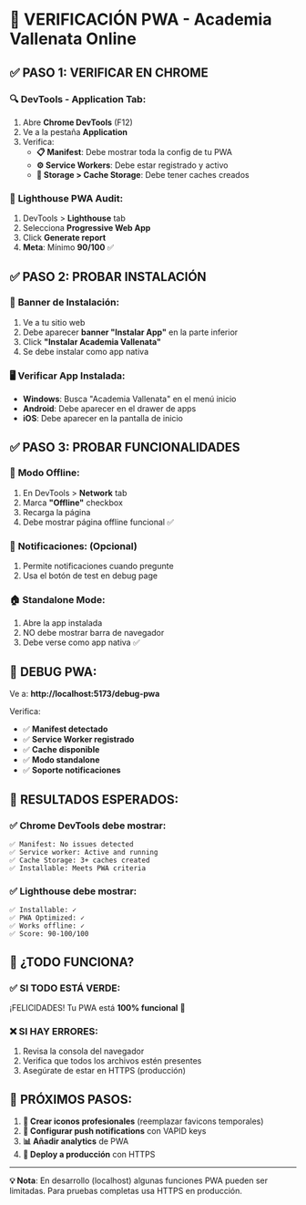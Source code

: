 # 🚀 VERIFICACIÓN PWA - Academia Vallenata Online

## ✅ **PASO 1: VERIFICAR EN CHROME**

### 🔍 **DevTools - Application Tab:**
1. Abre **Chrome DevTools** (F12)
2. Ve a la pestaña **Application**
3. Verifica:
   - **📋 Manifest**: Debe mostrar toda la config de tu PWA
   - **⚙️ Service Workers**: Debe estar registrado y activo
   - **💾 Storage > Cache Storage**: Debe tener caches creados

### 🎯 **Lighthouse PWA Audit:**
1. DevTools > **Lighthouse** tab
2. Selecciona **Progressive Web App**
3. Click **Generate report**
4. **Meta**: Mínimo **90/100** ✅

## ✅ **PASO 2: PROBAR INSTALACIÓN**

### 📲 **Banner de Instalación:**
1. Ve a tu sitio web
2. Debe aparecer **banner "Instalar App"** en la parte inferior
3. Click **"Instalar Academia Vallenata"**
4. Se debe instalar como app nativa

### 🖥️ **Verificar App Instalada:**
- **Windows**: Busca "Academia Vallenata" en el menú inicio
- **Android**: Debe aparecer en el drawer de apps
- **iOS**: Debe aparecer en la pantalla de inicio

## ✅ **PASO 3: PROBAR FUNCIONALIDADES**

### 📡 **Modo Offline:**
1. En DevTools > **Network** tab
2. Marca **"Offline"** checkbox
3. Recarga la página
4. Debe mostrar página offline funcional ✅

### 🔔 **Notificaciones:** (Opcional)
1. Permite notificaciones cuando pregunte
2. Usa el botón de test en debug page

### 🏠 **Standalone Mode:**
1. Abre la app instalada
2. NO debe mostrar barra de navegador
3. Debe verse como app nativa ✅

## 🐛 **DEBUG PWA:**

Ve a: **http://localhost:5173/debug-pwa**

Verifica:
- ✅ **Manifest detectado**
- ✅ **Service Worker registrado** 
- ✅ **Cache disponible**
- ✅ **Modo standalone**
- ✅ **Soporte notificaciones**

## 🎯 **RESULTADOS ESPERADOS:**

### ✅ **Chrome DevTools debe mostrar:**
```
✅ Manifest: No issues detected
✅ Service worker: Active and running  
✅ Cache Storage: 3+ caches created
✅ Installable: Meets PWA criteria
```

### ✅ **Lighthouse debe mostrar:**
```
✅ Installable: ✓
✅ PWA Optimized: ✓  
✅ Works offline: ✓
✅ Score: 90-100/100
```

## 🚀 **¿TODO FUNCIONA?**

### ✅ **SI TODO ESTÁ VERDE:**
¡FELICIDADES! Tu PWA está **100% funcional** 🎉

### ❌ **SI HAY ERRORES:**
1. Revisa la consola del navegador
2. Verifica que todos los archivos estén presentes
3. Asegúrate de estar en HTTPS (producción)

## 📱 **PRÓXIMOS PASOS:**

1. **🎨 Crear iconos profesionales** (reemplazar favicons temporales)
2. **🔔 Configurar push notifications** con VAPID keys  
3. **📊 Añadir analytics** de PWA
4. **🚀 Deploy a producción** con HTTPS

---
**💡 Nota**: En desarrollo (localhost) algunas funciones PWA pueden ser limitadas. Para pruebas completas usa HTTPS en producción. 